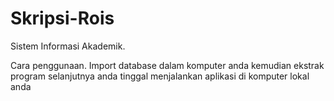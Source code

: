 # Skripsi-Rois
Sistem Informasi Akademik.

Cara penggunaan.
Import database dalam komputer anda kemudian ekstrak program 
selanjutnya anda tinggal menjalankan aplikasi di komputer lokal anda

